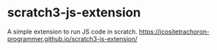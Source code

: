 # scratch3-js-extension
A simple extension to run JS code in scratch.
https://icositetrachoron-programmer.github.io/scratch3-js-extension/
